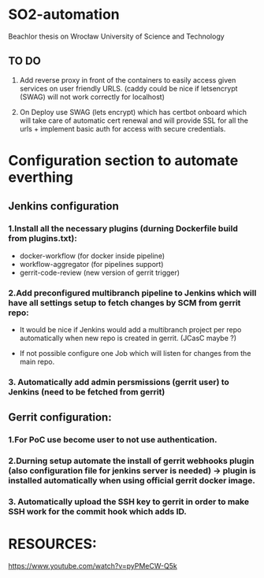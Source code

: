 # SO2-automation

Beachlor thesis on Wrocław University of Science and Technology

## TO DO

1. Add reverse proxy in front of the containers to easily access given services on user friendly URLS. (caddy could be nice if letsencrypt (SWAG) will not work correctly for localhost)

2. On Deploy use SWAG (lets encrypt) which has certbot onboard which will take care of automatic cert renewal and will provide SSL for all the urls + implement basic auth for access with secure credentials.

# Configuration section to automate everthing

## Jenkins configuration

### 1.Install all the necessary plugins (durning Dockerfile build from plugins.txt):

- docker-workflow (for docker inside pipeline)
- workflow-aggregator (for pipelines support)
- gerrit-code-review (new version of gerrit trigger)

### 2.Add preconfigured multibranch pipeline to Jenkins which will have all settings setup to fetch changes by SCM from gerrit repo:

- It would be nice if Jenkins would add a multibranch project per repo automatically when new repo is created in gerrit. (JCasC maybe ?)

- If not possible configure one Job which will listen for changes from the main repo.

### 3. Automatically add admin persmissions (gerrit user) to Jenkins (need to be fetched from gerrit)

## Gerrit configuration:

### 1.For PoC use become user to not use authentication.

### 2.Durning setup automate the install of gerrit webhooks plugin (also configuration file for jenkins server is needed) -> plugin is installed automatically when using official gerrit docker image.

### 3. Automatically upload the SSH key to gerrit in order to make SSH work for the commit hook which adds ID.

# RESOURCES:

https://www.youtube.com/watch?v=pyPMeCW-Q5k
